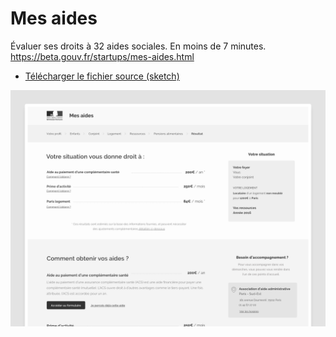 # Mes aides
Évaluer ses droits à 32 aides sociales. En moins de 7 minutes.
https://beta.gouv.fr/startups/mes-aides.html

* [Télécharger le fichier source (sketch)](https://github.com/jeremiecook/beta.gouv.fr-ux/raw/master/mes-aides/mes-aides.sketch)

![Mes aides](mes-aides.png?raw=true "Mes aides")

